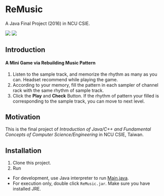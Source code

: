 # ReMusic

A Java Final Project (2016) in NCU CSIE.

<img src="https://i.imgur.com/Fx7YRMu.png">
<img src="https://i.imgur.com/6WC4dwx.gif">

## Introduction

#### A Mini Game via Rebuilding Music Pattern
1. Listen to the sample track, and memorize the rhythm as many as you can. Headset recommend while playing the game.
2. According to your memory, fill the pattern in each sampler of channel rack with the same rhythm of sample track.
3. Click the **Play** and **Check** Button. If the rhythm of pattern your filled is corresponding to the sample track, you can move to next level.

## Motivation
This is the final project of *Introduction of Java/C++ and Fundamental Concepts of Computer Science/Engineering* in NCU CSIE, Taiwan.

## Installation

1. Clone this project.
2. Run
  * For development, use Java interpreter to run [Main.java](src/initialization/Main.java).
  * For execution only, double click `ReMusic.jar`. Make sure you have installed JRE.
